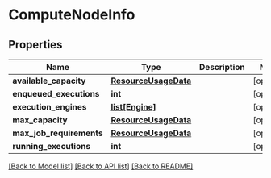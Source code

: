 # ComputeNodeInfo

## Properties
Name | Type | Description | Notes
------------ | ------------- | ------------- | -------------
**available_capacity** | [**ResourceUsageData**](ResourceUsageData.md) |  | [optional] 
**enqueued_executions** | **int** |  | [optional] 
**execution_engines** | [**list[Engine]**](Engine.md) |  | [optional] 
**max_capacity** | [**ResourceUsageData**](ResourceUsageData.md) |  | [optional] 
**max_job_requirements** | [**ResourceUsageData**](ResourceUsageData.md) |  | [optional] 
**running_executions** | **int** |  | [optional] 

[[Back to Model list]](../README.md#documentation-for-models) [[Back to API list]](../README.md#documentation-for-api-endpoints) [[Back to README]](../README.md)

